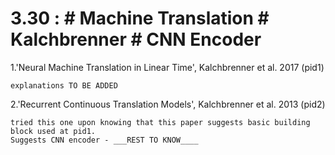 
3.30 : # Machine Translation # Kalchbrenner # CNN Encoder
============

1.'Neural Machine Translation in Linear Time', Kalchbrenner et al. 2017 (pid1)
	
	explanations TO BE ADDED

2.'Recurrent Continuous Translation Models', Kalchbrenner et al. 2013 (pid2)
	
	tried this one upon knowing that this paper suggests basic building block used at pid1. 
	Suggests CNN encoder - ___REST TO KNOW____

